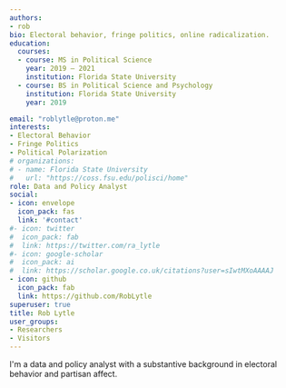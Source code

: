 ```yaml
---
authors:
- rob
bio: Electoral behavior, fringe politics, online radicalization.
education:
  courses:
  - course: MS in Political Science
    year: 2019 — 2021
    institution: Florida State University
  - course: BS in Political Science and Psychology
    institution: Florida State University
    year: 2019

email: "roblytle@proton.me"
interests:
- Electoral Behavior
- Fringe Politics
- Political Polarization
# organizations:
# - name: Florida State University
#   url: "https://coss.fsu.edu/polisci/home"
role: Data and Policy Analyst
social:
- icon: envelope
  icon_pack: fas
  link: '#contact'
#- icon: twitter
#  icon_pack: fab
#  link: https://twitter.com/ra_lytle
#- icon: google-scholar
#  icon_pack: ai
#  link: https://scholar.google.co.uk/citations?user=sIwtMXoAAAAJ
- icon: github
  icon_pack: fab
  link: https://github.com/RobLytle
superuser: true
title: Rob Lytle
user_groups:
- Researchers
- Visitors
---
```



I'm a data and policy analyst with a substantive background in electoral behavior and partisan affect. 
